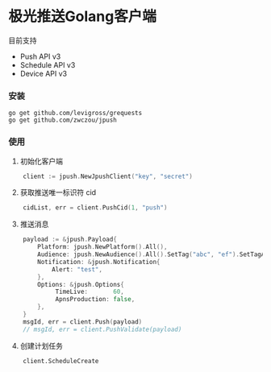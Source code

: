 极光推送Golang客户端
===


目前支持

* Push API v3
* Schedule API v3
* Device API v3


### 安装

    go get github.com/levigross/grequests
    go get github.com/zwczou/jpush

### 使用

1. 初始化客户端

```go
    client := jpush.NewJpushClient("key", "secret")
```

2. 获取推送唯一标识符 cid

```go
    cidList, err = client.PushCid(1, "push")
```

3. 推送消息

```go
    payload := &jpush.Payload{
        Platform: jpush.NewPlatform().All(),
        Audience: jpush.NewAudience().All().SetTag("abc", "ef").SetTagAnd("filmtest"),
        Notification: &jpush.Notification{
            Alert: "test",
        },
        Options: &jpush.Options{
             TimeLive:       60,
             ApnsProduction: false,
        },
    }
    msgId, err = client.Push(payload)
    // msgId, err = client.PushValidate(payload)
```


4. 创建计划任务

```
    client.ScheduleCreate
```
